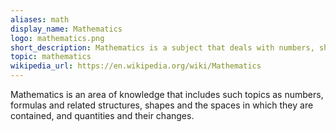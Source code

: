 ```yaml
---
aliases: math
display_name: Mathematics
logo: mathematics.png
short_description: Mathematics is a subject that deals with numbers, shapes, logic, quantity, and arrangements.
topic: mathematics
wikipedia_url: https://en.wikipedia.org/wiki/Mathematics
---
```

Mathematics is an area of knowledge that includes such topics as numbers, formulas and related structures, shapes and the spaces in which they are contained, and quantities and their changes.

